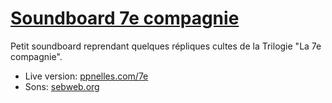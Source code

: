 # [Soundboard 7e compagnie](http://ppnelles.com/7e)

Petit soundboard reprendant quelques répliques cultes de la Trilogie "La 7e compagnie". 


* Live version: [ppnelles.com/7e](http://ppnelles.com/7e)
* Sons: [sebweb.org](http://www.sebweb.org/septieme/)
